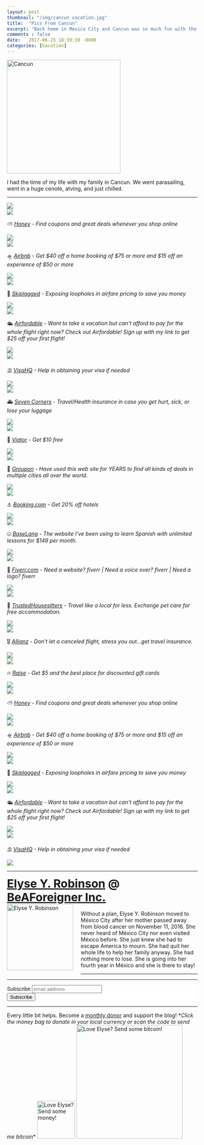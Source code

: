 ```yaml
---
layout: post
thumbnail: "/img/cancun vacation.jpg"
title:  "Pics From Cancun"
excerpt: "Back home in Mexico City and Cancun was so much fun with the family."
comments : false
date:   2017-06-25 18:39:39 -0600
categories: [Vacation]
---
```


<img src="/img/cancun vacation.jpg" width="300" height="300" alt="Cancun">

I had the time of my life with my family in Cancun. We went parasailing, went in a huge cenote, atving, and just chilled.

<hr>

<picture>
  <source srcset="/img/cancun vacation (1).webp" type="image/webp">
  <source srcset="/img/cancun vacation (1).jpg" type="image/jpeg">
<img src="/img/cancun vacation (1).jpg">
</picture>
<br>

<picture>
  <source srcset="/img/cancun vacation (2).webp" type="image/webp">
  <source srcset="/img/cancun vacation (2).jpg" type="image/jpeg">
<img src="/img/cancun vacation (2).jpg">
</picture>
<br>

⛅ <i><a href="https://joinhoney.com/ref/759tu9o" target="_blank">Honey</a> - Find coupons and great deals whenever you shop online</i><br>

<picture>
  <source srcset="/img/cancun vacation (3).webp" type="image/webp">
  <source srcset="/img/cancun vacation (3).jpg" type="image/jpeg">
<img src="/img/cancun vacation (3).jpg">
</picture>
<br>

<picture>
  <source srcset="/img/cancun vacation (4).webp" type="image/webp">
  <source srcset="/img/cancun vacation (4).jpg" type="image/jpeg">
<img src="/img/cancun vacation (4).jpg">
</picture>
<br>

🛸 <i><a href="https://www.airbnb.com/c/elyser93?currency=USD" target="_blank" rel="noopener noreferrer">Airbnb</a> - Get $40 off a home booking of $75 or more and $15 off an experience of $50 or more</i><br>

<picture>
  <source srcset="/img/cancun vacation (5).webp" type="image/webp">
  <source srcset="/img/cancun vacation (5).jpg" type="image/jpeg">
<img src="/img/cancun vacation (5).jpg">
</picture>
<br>

<picture>
  <source srcset="/img/cancun vacation (6).webp" type="image/webp">
  <source srcset="/img/cancun vacation (6).jpg" type="image/jpeg">
<img src="/img/cancun vacation (6).jpg">
</picture>
<br>

🎠 <i><a href="https://skiplagged.com/r/elyser" rel="noopener noreferrer" target="_blank">Skiplagged</a> - Exposing loopholes in airfare pricing to save you money</i><br>

<picture>
  <source srcset="/img/cancun vacation (7).webp" type="image/webp">
  <source srcset="/img/cancun vacation (7).jpg" type="image/jpeg">
<img src="/img/cancun vacation (7).jpg">
</picture>
<br>

<picture>
  <source srcset="/img/cancun vacation (8).webp" type="image/webp">
  <source srcset="/img/cancun vacation (8).jpg" type="image/jpeg">
<img src="/img/cancun vacation (8).jpg">
</picture>
<br>

🛳️ <i><a href="https://www.airfordable.com/referred?referrer=5a68bfc9535a390036c934f7" target="_blank" rel="noopener noreferrer">Airfordable</a> - Want to take a vacation but can't afford to pay for the whole flight right now? Check out Airfordable! Sign up with my link to get $25 off your first flight!</i><br>

<picture>
  <source srcset="/img/cancun vacation (9).webp" type="image/webp">
  <source srcset="/img/cancun vacation (9).jpg" type="image/jpeg">
<img src="/img/cancun vacation (9).jpg">
</picture>
<br>

<picture>
  <source srcset="/img/cancun vacation (10).webp" type="image/webp">
  <source srcset="/img/cancun vacation (10).jpg" type="image/jpeg">
<img src="/img/cancun vacation (10).jpg">
</picture>
<br>

⛱️ <i><a href="https://www.visahq.com/?a_aid=vaff9616" target="_blank" rel="noopener noreferrer">VisaHQ</a> - Help in obtaining your visa if needed</i><br>

<picture>
  <source srcset="/img/cancun vacation (11).webp" type="image/webp">
  <source srcset="/img/cancun vacation (11).jpg" type="image/jpeg">
<img src="/img/cancun vacation (11).jpg">
</picture>
<br>

<picture>
  <source srcset="/img/cancun vacation (12).webp" type="image/webp">
  <source srcset="/img/cancun vacation (12).jpg" type="image/jpeg">
<img src="/img/cancun vacation (12).jpg">
</picture>
<br>

🚑 <i><a href="https://www.sevencorners.com/?a=7EA9D670-6805-4F0F-AB1C-804BD2C35B7D&z=HGP2SEQ" target="_blank" rel="noopener noreferrer">Seven Corners</a> - Travel/Health insurance in case you get hurt, sick, or lose your luggage</i><br>

<picture>
  <source srcset="/img/cancun vacation (13).webp" type="image/webp">
  <source srcset="/img/cancun vacation (13).jpg" type="image/jpeg">
<img src="/img/cancun vacation (13).jpg">
</picture>
<br>

<picture>
  <source srcset="/img/cancun vacation (14).webp" type="image/webp">
  <source srcset="/img/cancun vacation (14).jpg" type="image/jpeg">
<img src="/img/cancun vacation (14).jpg">
</picture>
<br>

🛴 <i><a href="https://www.awin1.com/awclick.php?gid=385121&mid=11018&awinaffid=323811&linkid=2598552&clickref=" target="_blank" rel="noopener noreferrer">Viator</a> - Get $10 free</i><br>

<picture>
  <source srcset="/img/cancun vacation (15).webp" type="image/webp">
  <source srcset="/img/cancun vacation (15).jpg" type="image/jpeg">
<img src="/img/cancun vacation (15).jpg">
</picture>
<br>

<picture>
  <source srcset="/img/cancun vacation (16).webp" type="image/webp">
  <source srcset="/img/cancun vacation (16).jpg" type="image/jpeg">
<img src="/img/cancun vacation (16).jpg">
</picture>
<br>

🗿 <i><a href="https://www.groupon.com/visitor_referral/h/ee4bce1e-84de-4387-a735-d59d04539960" target="_blank" rel="noopener noreferrer">Groupon</a> - Have used this web site for YEARS to find all kinds of deals in multiple cities all over the world.</i><br>

<picture>
  <source srcset="/img/cancun vacation (17).webp" type="image/webp">
  <source srcset="/img/cancun vacation (17).jpg" type="image/jpeg">
<img src="/img/cancun vacation (17).jpg">
</picture>
<br>

<picture>
  <source srcset="/img/cancun vacation (18).webp" type="image/webp">
  <source srcset="/img/cancun vacation (18).jpg" type="image/jpeg">
<img src="/img/cancun vacation (18).jpg">
</picture>
<br>

⚓ <i><a href="https://www.booking.com/index.html?aid=1953880" target="_blank" rel="noopener noreferrer">Booking.com</a> - Get 20% off hotels</i><br>

<picture>
  <source srcset="/img/cancun vacation (19).webp" type="image/webp">
  <source srcset="/img/cancun vacation (19).jpg" type="image/jpeg">
<img src="/img/cancun vacation (19).jpg">
</picture>
<br>

<picture>
  <source srcset="/img/cancun vacation (20).webp" type="image/webp">
  <source srcset="/img/cancun vacation (20).jpg" type="image/jpeg">
<img src="/img/cancun vacation (20).jpg">
</picture>
<br>

🤐 <i><a href="https://baselang.com/signup/?referral=me%40elyserobinson.com" target="_blank" rel="noopener noreferrer">BaseLang</a> - The website I've been using to learn Spanish with unlimited lessons for $149 per month.</i><br>

<picture>
  <source srcset="/img/cancun vacation (21).webp" type="image/webp">
  <source srcset="/img/cancun vacation (21).jpg" type="image/jpeg">
<img src="/img/cancun vacation (21).jpg">
</picture>
<br>

<picture>
  <source srcset="/img/cancun vacation (22).webp" type="image/webp">
  <source srcset="/img/cancun vacation (22).jpg" type="image/jpeg">
<img src="/img/cancun vacation (22).jpg">
</picture>
<br>

💎 <i><a href="https://www.awin1.com/awclick.php?gid=383744&mid=6288&awinaffid=323811&linkid=2587800&clickref=" target="_blank" rel="noopener noreferrer">Fiverr.com</a> - Need a website? fiverr | Need a voice over? fiverr | Need a logo? fiverr</i><br>

<picture>
  <source srcset="/img/cancun vacation (23).webp" type="image/webp">
  <source srcset="/img/cancun vacation (23).jpg" type="image/jpeg">
<img src="/img/cancun vacation (23).jpg">
</picture>
<br>

<picture>
  <source srcset="/img/cancun vacation (24).webp" type="image/webp">
  <source srcset="/img/cancun vacation (24).jpg" type="image/jpeg">
<img src="/img/cancun vacation (24).jpg">
</picture>
<br>

📆 <i><a href="https://www.awin1.com/awclick.php?gid=379678&mid=5759&awinaffid=323811&linkid=2562126&clickref=" target="_blank" rel="noopener noreferrer">TrustedHousesitters</a> - Travel like a local for less. Exchange pet care for free accommodation.</i><br>

<picture>
  <source srcset="/img/cancun vacation (25).webp" type="image/webp">
  <source srcset="/img/cancun vacation (25).jpg" type="image/jpeg">
<img src="/img/cancun vacation (25).jpg">
</picture>
<br>

<picture>
  <source srcset="/img/cancun vacation (26).webp" type="image/webp">
  <source srcset="/img/cancun vacation (26).jpg" type="image/jpeg">
<img src="/img/cancun vacation (26).jpg">
</picture>
<br>

🎖️ <i><a href="http://www.agentmaxonline.com/agentmaxweb/storefront/index.html#/home/?emaillinkcode=ABIYU4TLWGBGTNHC6ZWLRSKAR7AIBWE33AAW7OYIPBPWYZZAHMNGY4GI3QWHIYSJSFMRKVFBSRHL353RYXNHYWHXUUUWM6LOOV3244I%3d" target="_blank" rel="noopener noreferrer">Allianz</a> - Don't let a canceled flight, stress you out...get travel insurance.</i><br>

<picture>
  <source srcset="/img/cancun vacation (27).webp" type="image/webp">
  <source srcset="/img/cancun vacation (27).jpg" type="image/jpeg">
<img src="/img/cancun vacation (27).jpg">
</picture>
<br>

<picture>
  <source srcset="/img/cancun vacation (28).webp" type="image/webp">
  <source srcset="/img/cancun vacation (28).jpg" type="image/jpeg">
<img src="/img/cancun vacation (28).jpg">
</picture>
<br>

🔥 <i><a href="http://geta.raise.com/erobinson6" target="_blank" rel="noopener noreferrer">Raise</a> - Get $5 and the best place for discounted gift cards</i><br>

<picture>
  <source srcset="/img/cancun vacation (29).webp" type="image/webp">
  <source srcset="/img/cancun vacation (29).jpg" type="image/jpeg">
<img src="/img/cancun vacation (29).jpg">
</picture>
<br>

<picture>
  <source srcset="/img/cancun vacation (30).webp" type="image/webp">
  <source srcset="/img/cancun vacation (30).jpg" type="image/jpeg">
<img src="/img/cancun vacation (30).jpg">
</picture>
<br>

⛅ <i><a href="https://joinhoney.com/ref/759tu9o" target="_blank">Honey</a> - Find coupons and great deals whenever you shop online</i><br>

<picture>
  <source srcset="/img/cancun vacation (31).webp" type="image/webp">
  <source srcset="/img/cancun vacation (31).jpg" type="image/jpeg">
<img src="/img/cancun vacation (31).jpg">
</picture>
<br>

<picture>
  <source srcset="/img/cancun vacation (32).webp" type="image/webp">
  <source srcset="/img/cancun vacation (32).jpg" type="image/jpeg">
<img src="/img/cancun vacation (32).jpg">
</picture>
<br>

🛸 <i><a href="https://www.airbnb.com/c/elyser93?currency=USD" target="_blank" rel="noopener noreferrer">Airbnb</a> - Get $40 off a home booking of $75 or more and $15 off an experience of $50 or more</i><br>

<picture>
  <source srcset="/img/cancun vacation (33).webp" type="image/webp">
  <source srcset="/img/cancun vacation (33).jpg" type="image/jpeg">
<img src="/img/cancun vacation (33).jpg">
</picture>
<br>

<picture>
  <source srcset="/img/cancun vacation (34).webp" type="image/webp">
  <source srcset="/img/cancun vacation (34).jpg" type="image/jpeg">
<img src="/img/cancun vacation (34).jpg">
</picture>
<br>

🎠 <i><a href="https://skiplagged.com/r/elyser" rel="noopener noreferrer" target="_blank">Skiplagged</a> - Exposing loopholes in airfare pricing to save you money</i><br>

<picture>
  <source srcset="/img/cancun vacation (35).webp" type="image/webp">
  <source srcset="/img/cancun vacation (35).jpg" type="image/jpeg">
<img src="/img/cancun vacation (35).jpg">
</picture>
<br>

<picture>
  <source srcset="/img/cancun vacation (36).webp" type="image/webp">
  <source srcset="/img/cancun vacation (36).jpg" type="image/jpeg">
<img src="/img/cancun vacation (36).jpg">
</picture>
<br>

🛳️ <i><a href="https://www.airfordable.com/referred?referrer=5a68bfc9535a390036c934f7" target="_blank" rel="noopener noreferrer">Airfordable</a> - Want to take a vacation but can't afford to pay for the whole flight right now? Check out Airfordable! Sign up with my link to get $25 off your first flight!</i><br>

<picture>
  <source srcset="/img/cancun vacation (37).webp" type="image/webp">
  <source srcset="/img/cancun vacation (37).jpg" type="image/jpeg">
<img src="/img/cancun vacation (37).jpg">
</picture>
<br>

<picture>
  <source srcset="/img/cancun vacation (38).webp" type="image/webp">
  <source srcset="/img/cancun vacation (38).jpg" type="image/jpeg">
<img src="/img/cancun vacation (38).jpg">
</picture>
<br>

⛱️ <i><a href="https://www.visahq.com/?a_aid=vaff9616" target="_blank" rel="noopener noreferrer">VisaHQ</a> - Help in obtaining your visa if needed</i><br>

<picture>
  <source srcset="/img/cancun vacation (39).webp" type="image/webp">
  <source srcset="/img/cancun vacation (39).jpg" type="image/jpeg">
<img src="/img/cancun vacation (39).jpg">
</picture>

<hr>

<div style="font-size: 30px; font-weight: bold;"><a href="https://elyserobinson.com" target="_blank">Elyse Y. Robinson</a> @ <a href="https://www.beaforeigner.com" target="_blank">BeAForeigner Inc.</a></div>
<div style="float: left; padding: 0 20px 20px 0;"><img src="/img/me86.gif" width="175" height="175" alt="Elyse Y. Robinson"></div>
<br>
Without a plan, Elyse Y. Robinson moved to México City after her mother passed away from blood cancer on November 11, 2016. She never heard of México City nor even visited México before. She just knew she had to escape America to mourn. She had quit her whole life to help her family anyway. She had nothing more to lose. She is going into her fourth year in México and she is there to stay!

<hr>

<div class="sharethis-inline-share-buttons"></div>

<hr>

<!-- Begin Mailchimp Signup Form -->
<link href="//cdn-images.mailchimp.com/embedcode/horizontal-slim-10_7.css" rel="stylesheet" type="text/css">
<style type="text/css">
	#mc_embed_signup{background:#fff; clear:left; font:14px Helvetica,Arial,sans-serif; width:100%;}
	/* Add your own Mailchimp form style overrides in your site stylesheet or in this style block.
	   We recommend moving this block and the preceding CSS link to the HEAD of your HTML file. */
</style>
<div id="mc_embed_signup">
<form action="https://elyserobinson.us14.list-manage.com/subscribe/post?u=d8681ae8829338461cc453b4a&amp;id=f1fd37520f" method="post" id="mc-embedded-subscribe-form" name="mc-embedded-subscribe-form" class="validate" target="_blank" novalidate>
    <div id="mc_embed_signup_scroll">
	<label for="mce-EMAIL">Subscribe</label>
	<input type="email" value="" name="EMAIL" class="email" id="mce-EMAIL" placeholder="email address" required>
    <!-- real people should not fill this in and expect good things - do not remove this or risk form bot signups-->
    <div style="position: absolute; left: -5000px;" aria-hidden="true"><input type="text" name="b_d8681ae8829338461cc453b4a_f1fd37520f" tabindex="-1" value=""></div>
    <div class="clear"><input type="submit" value="Subscribe" name="subscribe" id="mc-embedded-subscribe" class="button"></div>
    </div>
</form>
</div>

<!--End mc_embed_signup-->

<hr>

<div class="text-align: center">
Every little bit helps. Become a <a href="https://liberapay.com/elyserobinson" target="_blank">monthly donor</a> and support the blog! *<i>Click the money bag to donate in your local currency or scan the code to send me bitcoin</i>*
<a href="https://liberapay.com/elyserobinson" target="_blank"><img src="/img/419_money_bag_BTC_solid.gif" width="100" height="100" alt="Love Elyse? Send some money!"></a>

<picture>
  <source srcset="/img/bitcoin.webp" type="image/webp">
  <source srcset="/img/bitcoin.jpeg" type="image/jpeg">
  <img src="/img/bitcoin.jpeg" width="280" height="300" alt="Love Elyse? Send some bitcoin!">
</picture>
</div>
